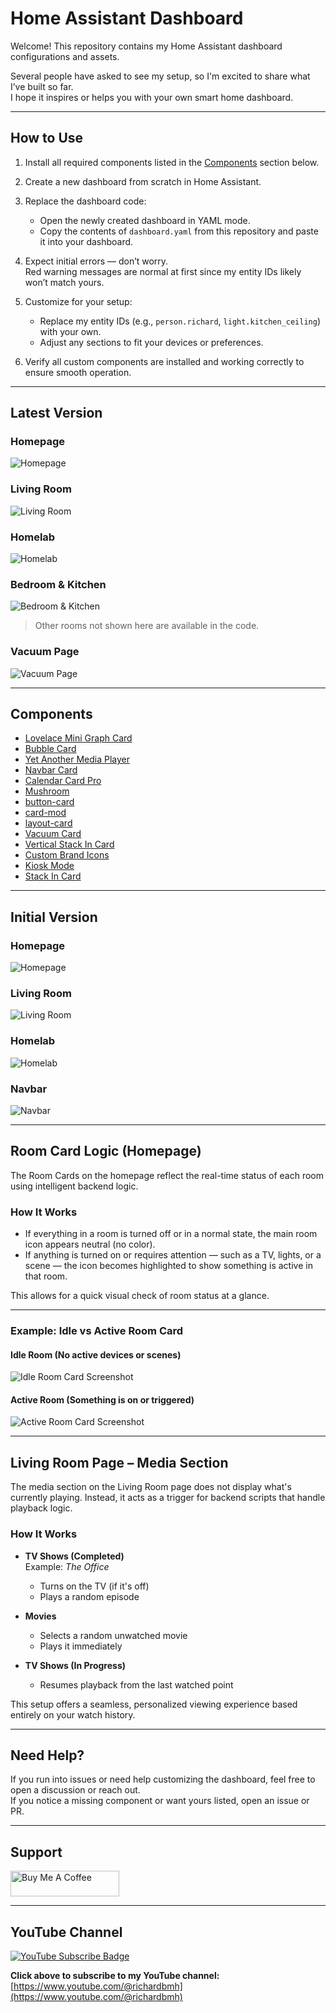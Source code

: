 # Home Assistant Dashboard

Welcome! This repository contains my Home Assistant dashboard configurations and assets.

Several people have asked to see my setup, so I'm excited to share what I’ve built so far.  
I hope it inspires or helps you with your own smart home dashboard.

---

## How to Use

1. Install all required components listed in the [Components](#components) section below.
2. Create a new dashboard from scratch in Home Assistant.
3. Replace the dashboard code:
   - Open the newly created dashboard in YAML mode.
   - Copy the contents of `dashboard.yaml` from this repository and paste it into your dashboard.

4. Expect initial errors — don’t worry.  
   Red warning messages are normal at first since my entity IDs likely won’t match yours.

5. Customize for your setup:
   - Replace my entity IDs (e.g., `person.richard`, `light.kitchen_ceiling`) with your own.
   - Adjust any sections to fit your devices or preferences.

6. Verify all custom components are installed and working correctly to ensure smooth operation.

---

## Latest Version

### Homepage
![Homepage](/assets/v2/Homepage.jpg)

### Living Room
![Living Room](/assets/v2/Livingroom.jpg)

### Homelab
![Homelab](/assets/v2/office.jpg)

### Bedroom & Kitchen
![Bedroom & Kitchen](/assets/v2/BedroomKitchen.jpg)

> Other rooms not shown here are available in the code.

### Vacuum Page
![Vacuum Page](/assets/v2/Vacuum.jpg)

---

## Components

- [Lovelace Mini Graph Card](https://github.com/kalkih/mini-graph-card)
- [Bubble Card](https://github.com/Clooos/Bubble-Card)
- [Yet Another Media Player](https://github.com/jianyu-li/yet-another-media-player)
- [Navbar Card](https://github.com/joseluis9595/lovelace-navbar-card)
- [Calendar Card Pro](https://github.com/alexpfau/calendar-card-pro)
- [Mushroom](https://github.com/piitaya/lovelace-mushroom)
- [button-card](https://github.com/custom-cards/button-card)
- [card-mod](https://github.com/thomasloven/lovelace-card-mod)
- [layout-card](https://github.com/thomasloven/lovelace-layout-card)
- [Vacuum Card](https://github.com/denysdovhan/vacuum-card)
- [Vertical Stack In Card](https://github.com/ofekashery/vertical-stack-in-card)
- [Custom Brand Icons](https://github.com/elax46/custom-brand-icons)
- [Kiosk Mode](https://github.com/NemesisRE/kiosk-mode)
- [Stack In Card]([https://github.com/NemesisRE/kiosk-mode](https://github.com/custom-cards/stack-in-card?tab=readme-ov-file))

---

## Initial Version

### Homepage
![Homepage](/assets/v1/Homepage.jpg)

### Living Room
![Living Room](/assets/v1/Livingroom.jpg)

### Homelab
![Homelab](/assets/v1/Homelab.jpg)

### Navbar
![Navbar](/assets/v1/Navbar.jpg)

---

## Room Card Logic (Homepage)

The Room Cards on the homepage reflect the real-time status of each room using intelligent backend logic.

### How It Works

- If everything in a room is turned off or in a normal state, the main room icon appears neutral (no color).
- If anything is turned on or requires attention — such as a TV, lights, or a scene — the icon becomes highlighted to show something is active in that room.

This allows for a quick visual check of room status at a glance.

---

### Example: Idle vs Active Room Card

#### Idle Room (No active devices or scenes)
![Idle Room Card Screenshot](/assets/v2/Off.png)

#### Active Room (Something is on or triggered)
![Active Room Card Screenshot](/assets/v2/Onn.png)

---

## Living Room Page – Media Section

The media section on the Living Room page does not display what's currently playing. Instead, it acts as a trigger for backend scripts that handle playback logic.

### How It Works

- **TV Shows (Completed)**  
  Example: *The Office*  
  - Turns on the TV (if it's off)
  - Plays a random episode

- **Movies**  
  - Selects a random unwatched movie
  - Plays it immediately

- **TV Shows (In Progress)**  
  - Resumes playback from the last watched point

This setup offers a seamless, personalized viewing experience based entirely on your watch history.

---

## Need Help?

If you run into issues or need help customizing the dashboard, feel free to open a discussion or reach out.  
If you notice a missing component or want yours listed, open an issue or PR.

---

## Support

<a href="https://www.buymeacoffee.com/richardbmh" target="_blank">
  <img src="https://cdn.buymeacoffee.com/buttons/default-orange.png" alt="Buy Me A Coffee" height="41" width="174">
</a>

---

## YouTube Channel

<a href="https://www.youtube.com/@richardbmh" target="_blank">
  <img src="https://img.shields.io/badge/Subscribe-YouTube-red?logo=youtube&style=for-the-badge" alt="YouTube Subscribe Badge">
</a>

**Click above to subscribe to my YouTube channel:**  
[https://www.youtube.com/@richardbmh](https://www.youtube.com/@richardbmh)
